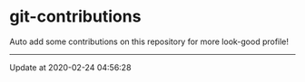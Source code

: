 # git-contributions

Auto add some contributions on this repository for more look-good profile!

---

Update at 2020-02-24 04:56:28
